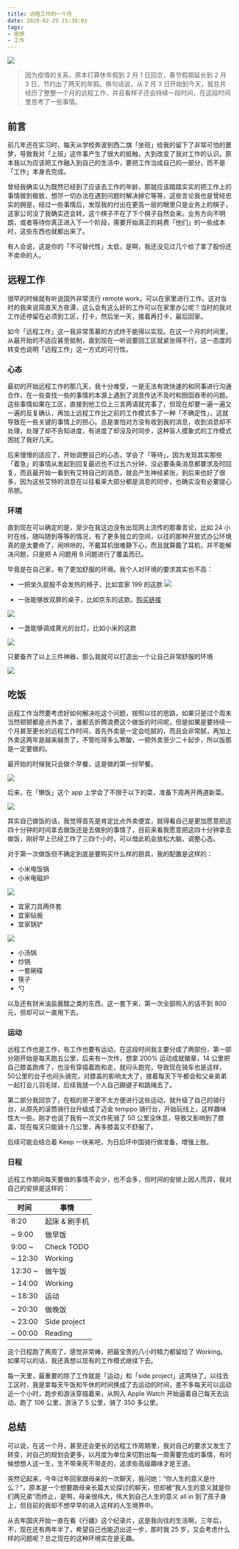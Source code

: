 ```yaml
---
title: 远程工作的一个月
date: 2020-02-29 15:39:03
tags:
- 感想
- 工作
---
```


![](http://img.pjhubs.com/WX20200229-182121@2x.png)

> 因为疫情的关系，原本打算休年假到 2 月 1 日回京，春节假期延长到 2 月 3 日，节约出了两天的年假。换句话说，从 2 月 3 日开始到今天，我总共经历了整整一个月的远程工作，并且看样子还会持续一段时间，在这段时间里思考了一些事情。


## 前言
前几年还在实习时，每天从学校奔波到西二旗「坐班」给我的留下了非常可怕的噩梦，导致我对「上班」这件事产生了很大的抵触，大到改变了我对工作的认识。原本我以为应该把工作融入到自己的生活中，要把工作当成自己的一部分，而不是「工作」本身去完成。

曾经我确实认为既然已经到了应该去工作的年龄，那就应该踏踏实实的把工作上的事情做到极致，想尽一切办法在遇到问题时解决掉它等等，这些言论我也是曾经忠实的拥趸，经过一些事情后，发现我的付出在更高一层的眼里只是业务上的棋子，这家公司没了我确实还会转，这个棋子不在了下个棋子自然会来。业务方向不明朗，或者等待你真正进入下一个阶段，需要开始真正的耗费「他们」的一些成本时，这些东西也就都出来了。

有人会说，这是你的「不可替代性」太低，是啊，我还没见过几个给了拿了股份还不卖命的人。

## 远程工作
很早的时候就有听说国外非常流行 remote  work，可以在家里进行工作。这对当时的我来说简直天方夜谭，这么会有这么好的工作可以在家里办公呢？当时的我对工作还停留在必须到工区，打卡，然后坐一天，接着再打卡，最后回家。

如今「远程工作」这一我非常羡慕的方式终于能得以实现。在这一个月的时间里，从最开始的不适应甚至抵制，直到现在一听说要回工区就紧张得不行，这一态度的转变也说明「远程工作」这一方式的可行性。

### 心态
最初的开始远程工作的那几天，我十分难受，一是无法有效快速的和同事进行沟通合作，在一些查找一些的事情的本源上遇到了消息传达不及时和囫囵吞枣的问题。这些事情如果在工区，直接到他工位上三言两语就完事了，但现在却要一遍一遍又一遍的反复确认，再加上远程工作比之前的工作模式多了一种「不确定性」，这就导致在一些关键的事情上的担心。总是害怕对方没有收到我的消息，收到消息却不处理，处理了却不告知进度，有进度了却没及时同步，这种盲人摸象式的工作模式困扰了我好几天。

后来慢慢的适应了，开始调整自己的心态，学会了「等待」，因为发现其实那些「着急」的事情从发起到回复最迟也不过五六分钟，没必要条条消息都要求及时回复，而且最开始一看到有艾特自己的消息，就会产生神经紧张，到后来也好了很多，因为这些艾特的消息在以往看来大部分都是消息的同步，也确实没有必要提心吊胆。

### 环境
直到现在可以确定的是，至少在我这边没有出现网上流传的那番言论，比如 24 小时在线，随叫随到等等的情况，有了更多独立的空间，以往的那种开放式办公环境真的是太要命了，闹哄哄的，不戴耳机很难静下心，而且就算戴了耳机，并不能解决问题，只是把 A 问题用 B 问题进行了覆盖而已。

毕竟是在自己家，有了更加舒服的环境。我个人对环境的要求其实也不高：

* 一把坐久屁股不会发热的椅子，比如宜家 199 的这款
![](http://img.pjhubs.com/WX20200229-161947@2x.png)

* 一张能够放双屏的桌子，比如京东的这款。[购买链接](https://item.m.jd.com/product/3392185.html?wxa_abtest=o&utm_source=iosapp&utm_medium=appshare&utm_campaign=t_335139774&utm_term=CopyURL&ad_od=share)

![](http://img.pjhubs.com/WX20200229-162352@2x.png)

* 一盏能够调成黄光的台灯，比如小米的这款

![](http://img.pjhubs.com/WX20200229-162659@2x.png)

只要备齐了以上三件神器，那么我就可以打造出一个让自己非常舒服的环境

![](https://i.loli.net/2019/08/24/Zf8YgDC9esJO5nw.jpg)

## 吃饭
远程工作当然要考虑好如何解决吃这个问题，按照以往的思路，如果只是过个周末当然顿顿都是点外卖了，谁都去折腾浪费这个做饭的时间呢，但是如果是要持续一个月甚至更长的远程工作时间，首先外卖是一定会吃腻的，而且会非常腻，再加上外卖这两年是越来越贵了，不管吃得多么寒酸，一顿外卖至少二十起步，所以饭那是一定要做的。

最开始的时候我只会做个早餐，这是做的第一份早餐。

![](http://img.pjhubs.com/WX20200229-163851@2x.png)

后来，在「懒饭」这个 app 上学会了不限于以下的菜，准备下周再开两道新菜。

![](http://img.pjhubs.com/%21%5B%5D%28httpimg.pjhubs.comWX20200229-164438%402x.png%29)

其实自己做饭的话，我觉得首先是肯定比点外卖便宜，就得看自己是更加愿意把这四十分钟的时间拿去做饭还是去做别的事情了，目前来看我愿意把这四十分钟拿去做饭，刚好早上已经工作了三四个小时，可以借此机会放松大脑，调整心态。

对于第一次做饭但不确定到底是要购买什么样的厨具，我的配置是这样的：

* 小米电饭锅
* 小米电磁炉

![](http://img.pjhubs.com/WX20200229-170553@2x.png)

* 宜家刀具两件套
* 宜家砧板
* 宜家锅铲

![](http://img.pjhubs.com/WX20200229-171028@2x.png)

* 小汤锅
* 炒锅
* 一套碗碟
* 筷子
* 勺

以及还有财米油盐酱醋之类的东西，这一套下来，第一次全部购入的话不到 800 元，但却可以一直用下去。

### 运动
远程工作也是工作，有工作也要有运动，在这段时间我主要分成了两部份，第一部分刚开始是每天跑五公里，后来有一次作，想拿 200% 运动成就徽章，14 公里把自己膝盖跑疼了，也没有穿插着跑和走，就闷头跑完，导致现在骑车也是这样，50公里的台子也闷头骑完，对膝盖的影响太大了，接着每天下午都会和父亲弟弟一起打会儿羽毛球，后续我就一个人自己踢键子和跳绳去了。

第二部分我回京了，在租的房子里不太方便进行这些运动，就升级了自己的骑行台，从原先的滚筒骑行台升级成了迈金 temppo 骑行台，开始玩线上，这样趣味性大一些。刚才也说了我有一次又作死骑了 50 公里没休息，导致又影响到了膝盖，现在每天只能骑十几公里，再多膝盖又不舒服了。

后续可能会结合着 Keep 一块来吧，为日后环中国骑行做准备，增强上肢。

### 日程
远程工作期间每天要做的事情不会少，也不会多，但时间的安排上因人而异，我对自己的安排是这样的：

时间 | 事情
--- | ---
8:20 | 起床 & 刷手机
~ 9:00 | 做早饭
9:00 ~ | Check TODO
~ 12:30 | Working
12:30 ~ | 做午饭
~ 14:00 | Working
~ 18:30 | 运动
~ 20:30 | 做晚饭
~ 23:00 | Side project
~ 00:00 | Reading

这个日程跑了两周了，感觉非常棒，把最宝贵的八小时精力都留给了 Working。如果可以的话，我还真想以现有的工作模式继续下去。

每一天里，最重要的除了工作就是「运动」和「side project」这两块了，以往去工区时，我是拿每天午饭和午休的时间换成了去运动的时间，差不多每天可以运动近一个小时，跑步和游泳穿插着来，从购入 Apple Watch 开始逼着自己每天去运动，跑了 106 公里，游泳了 5 公里，骑了 350 多公里。

## 总结
可以说，在这一个月，甚至还会更长的远程工作周期里，我对自己的要求又发生了转变，对自己的规划会更多，以月度为单位来切割出每一周需要完成的事情，有时候想想人这一生，生不带来死不带走的，追求些高级趣味才是王道。

突然记起来，今年过年回家跟母亲的一次聊天，我问她：“你人生的意义是什么？”，原本是一个想要跟母亲长篇大论探讨的聊天，但却被“我人生的意义就是你们两兄弟”而终止，是啊，母亲很伟大，伟大到自己人生的意义 all in 到了孩子身上，但目前的我却不想早早的进入这样的人生境界中。

从去年国庆开始一直在看《行疆》这个纪录片，这是我向往的生活啊，三年后，不，现在还有两年半了，希望自己也能迈出这一步，那时我 25 岁，又会考虑什么样的问题呢？总之现在的这种环境实在是无趣。

